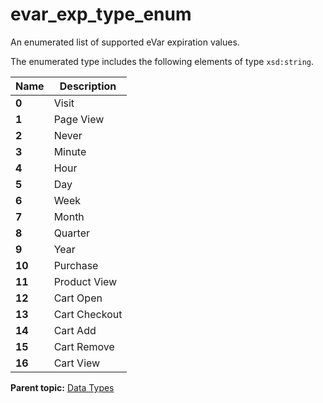 # evar_exp_type_enum

An enumerated list of supported eVar expiration values.

The enumerated type includes the following elements of type `xsd:string`.

|Name|Description|
|----|-----------|
|**0** | Visit |
|**1** | Page View |
|**2** | Never |
|**3** | Minute |
|**4** | Hour |
|**5** | Day |
|**6** | Week |
|**7** | Month |
|**8** | Quarter |
|**9** | Year |
|**10** | Purchase |
|**11** | Product View |
|**12** | Cart Open |
|**13** | Cart Checkout |
|**14** | Cart Add |
|**15** | Cart Remove |
|**16** | Cart View |

**Parent topic:** [Data Types](../data_types/c_datatypes.md)

